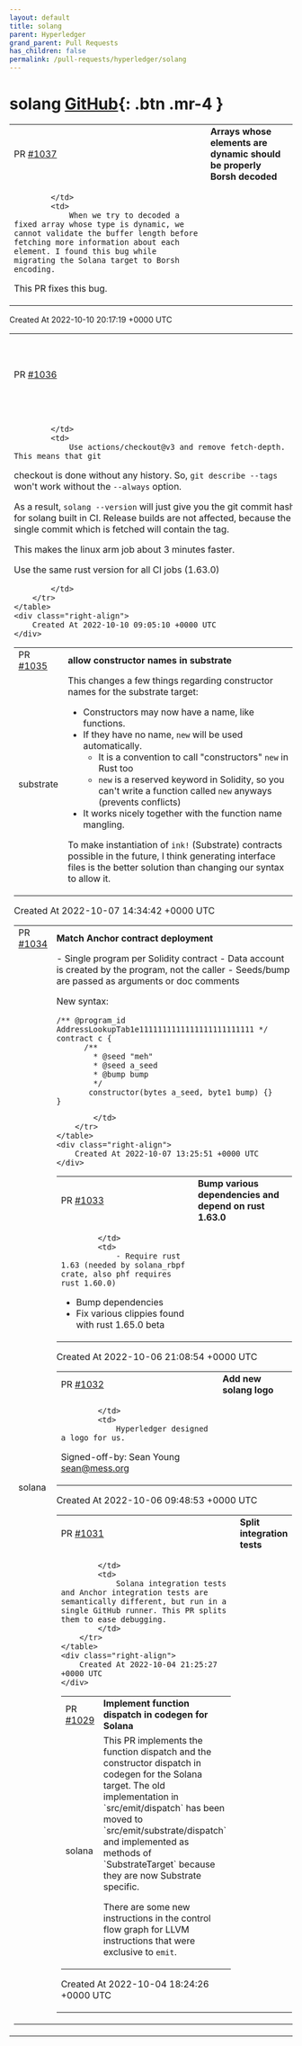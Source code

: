 ```yaml
---
layout: default
title: solang
parent: Hyperledger
grand_parent: Pull Requests
has_children: false
permalink: /pull-requests/hyperledger/solang
---
```


# solang <span class="fs-3 right-align">[GitHub](https://github.com/hyperledger/solang){: .btn .mr-4 }</span>


<div>
    <table>
        <tr>
            <td>
                PR <a href="https://github.com/hyperledger/solang/pull/1037" class=".btn">#1037</a>
            </td>
            <td>
                <b>
                    Arrays whose elements are dynamic should be properly Borsh decoded
                </b>
            </td>
        </tr>
        <tr>
            <td>
                
            </td>
            <td>
                When we try to decoded a fixed array whose type is dynamic, we cannot validate the buffer length before fetching more information about each element. I found this bug while migrating the Solana target to Borsh encoding.

This PR fixes this bug.
            </td>
        </tr>
    </table>
    <div class="right-align">
        Created At 2022-10-10 20:17:19 +0000 UTC
    </div>
</div>

<div>
    <table>
        <tr>
            <td>
                PR <a href="https://github.com/hyperledger/solang/pull/1036" class=".btn">#1036</a>
            </td>
            <td>
                <b>
                    Faster checkouts and use the same version of rust everywhere
                </b>
            </td>
        </tr>
        <tr>
            <td>
                
            </td>
            <td>
                Use actions/checkout@v3 and remove fetch-depth. This means that git
checkout is done without any history. So, `git describe --tags` won't
work without the `--always` option.

As a result, `solang --version` will just give you the git commit
hash for solang built in CI. Release builds are not affected, because
the single commit which is fetched will contain the tag.

This makes the linux arm job about 3 minutes faster.

Use the same rust version for all CI jobs (1.63.0)

            </td>
        </tr>
    </table>
    <div class="right-align">
        Created At 2022-10-10 09:05:10 +0000 UTC
    </div>
</div>

<div>
    <table>
        <tr>
            <td>
                PR <a href="https://github.com/hyperledger/solang/pull/1035" class=".btn">#1035</a>
            </td>
            <td>
                <b>
                    allow constructor names in substrate
                </b>
            </td>
        </tr>
        <tr>
            <td>
                <span class="chip">substrate</span>
            </td>
            <td>
                This changes a few things regarding constructor names for the substrate target:

- Constructors may now have a name, like functions.
- If they have no name, `new` will be used automatically.
  - It is a convention to call "constructors" `new` in Rust too
  - `new` is a reserved keyword in Solidity, so you can't write a function called `new` anyways (prevents conflicts)
- It works nicely together with the function name mangling.

To make instantiation of `ink!` (Substrate) contracts possible in the future, I think  generating interface files is the better solution than changing our syntax to allow it.
            </td>
        </tr>
    </table>
    <div class="right-align">
        Created At 2022-10-07 14:34:42 +0000 UTC
    </div>
</div>

<div>
    <table>
        <tr>
            <td>
                PR <a href="https://github.com/hyperledger/solang/pull/1034" class=".btn">#1034</a>
            </td>
            <td>
                <b>
                    Match Anchor contract deployment
                </b>
            </td>
        </tr>
        <tr>
            <td>
                <span class="chip">solana</span>
            </td>
            <td>
                - Single program per Solidity contract
- Data account is created by the program, not the caller
- Seeds/bump are passed as arguments or doc comments

New syntax:
```
/** @program_id AddressLookupTab1e1111111111111111111111111 */
contract c {
      /** 
        * @seed "meh" 
        * @seed a_seed
        * @bump bump
        */
       constructor(bytes a_seed, byte1 bump) {}
}
```
            </td>
        </tr>
    </table>
    <div class="right-align">
        Created At 2022-10-07 13:25:51 +0000 UTC
    </div>
</div>

<div>
    <table>
        <tr>
            <td>
                PR <a href="https://github.com/hyperledger/solang/pull/1033" class=".btn">#1033</a>
            </td>
            <td>
                <b>
                    Bump various dependencies and depend on rust 1.63.0
                </b>
            </td>
        </tr>
        <tr>
            <td>
                
            </td>
            <td>
                - Require rust 1.63 (needed by solana_rbpf crate, also phf requires rust 1.60.0)
- Bump dependencies
- Fix various clippies found with rust 1.65.0 beta
            </td>
        </tr>
    </table>
    <div class="right-align">
        Created At 2022-10-06 21:08:54 +0000 UTC
    </div>
</div>

<div>
    <table>
        <tr>
            <td>
                PR <a href="https://github.com/hyperledger/solang/pull/1032" class=".btn">#1032</a>
            </td>
            <td>
                <b>
                    Add new solang logo
                </b>
            </td>
        </tr>
        <tr>
            <td>
                
            </td>
            <td>
                Hyperledger designed a logo for us.

Signed-off-by: Sean Young <sean@mess.org>
            </td>
        </tr>
    </table>
    <div class="right-align">
        Created At 2022-10-06 09:48:53 +0000 UTC
    </div>
</div>

<div>
    <table>
        <tr>
            <td>
                PR <a href="https://github.com/hyperledger/solang/pull/1031" class=".btn">#1031</a>
            </td>
            <td>
                <b>
                    Split integration tests
                </b>
            </td>
        </tr>
        <tr>
            <td>
                
            </td>
            <td>
                Solana integration tests and Anchor integration tests are semantically different, but run in a single GitHub runner. This PR splits them to ease debugging.
            </td>
        </tr>
    </table>
    <div class="right-align">
        Created At 2022-10-04 21:25:27 +0000 UTC
    </div>
</div>

<div>
    <table>
        <tr>
            <td>
                PR <a href="https://github.com/hyperledger/solang/pull/1029" class=".btn">#1029</a>
            </td>
            <td>
                <b>
                    Implement function dispatch in codegen for Solana
                </b>
            </td>
        </tr>
        <tr>
            <td>
                <span class="chip">solana</span>
            </td>
            <td>
                This PR implements the function dispatch and the constructor dispatch in codegen for the Solana target. The old implementation in `src/emit/dispatch` has been moved to `src/emit/substrate/dispatch` and implemented as methods of `SubstrateTarget` because they are now Substrate specific.

There are some new instructions in the control flow graph for LLVM instructions that were exclusive to `emit`.
            </td>
        </tr>
    </table>
    <div class="right-align">
        Created At 2022-10-04 18:24:26 +0000 UTC
    </div>
</div>

